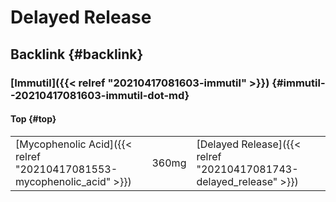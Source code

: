 # Delayed Release


## Backlink {#backlink}


### [Immutil]({{< relref "20210417081603-immutil" >}}) {#immutil--20210417081603-immutil-dot-md}


#### Top {#top}

|                                                                        |       |                                                                    |
|------------------------------------------------------------------------|-------|--------------------------------------------------------------------|
| [Mycophenolic Acid]({{< relref "20210417081553-mycophenolic_acid" >}}) | 360mg | [Delayed Release]({{< relref "20210417081743-delayed_release" >}}) |
